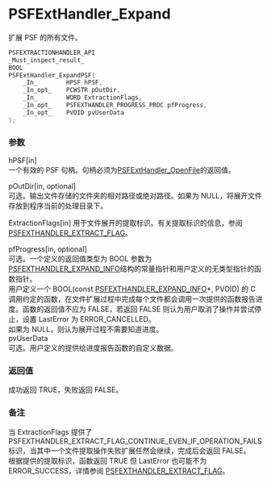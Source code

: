 # PSFExtHandler_Expand
扩展 PSF 的所有文件。
````c
PSFEXTRACTIONHANDLER_API
_Must_inspect_result_
BOOL
PSFExtHandler_ExpandPSF(
    _In_        HPSF hPSF,
    _In_opt_    PCWSTR pOutDir,
    _In_        WORD ExtractionFlags,
    _In_opt_    PSFEXTHANDLER_PROGRESS_PROC pfProgress,
    _In_opt_    PVOID pvUserData
);
````
### 参数
hPSF\[in\]  
一个有效的 PSF 句柄。句柄必须为[PSFExtHandler_OpenFile](PSFExtHandler_OpenFile_zh-Hans.md)的返回值。

pOutDir\[in, optional\]  
可选。输出文件存储的文件夹的相对路径或绝对路径。如果为 NULL，将展开文件存放到程序当前的处理目录下。

ExtractionFlags\[in\]
用于文件展开的提取标识。有关提取标识的信息，参阅[PSFEXTHANDLER_EXTRACT_FLAG](PSFEXTHANDLER_EXTRACT_FLAG_zh-Hans.md)。

pfProgress\[in, optional\]  
可选。一个定义的返回值类型为 BOOL 参数为[PSFEXTHANDLER_EXPAND_INFO](PSFEXTHANDLER_EXPAND_INFO_zh-Hans.md)结构的常量指针和用户定义的无类型指针的函数指针。  
用户定义一个 BOOL(const [PSFEXTHANDLER_EXPAND_INFO](PSFEXTHANDLER_EXPAND_INFO_zh-Hans.md)\*, PVOID) 的 C 调用约定的函数，在文件扩展过程中完成每个文件都会调用一次提供的函数报告进度。函数的返回值不应为 FALSE，若返回 FALSE 则认为用户取消了操作并尝试停止，设置 LastError 为 ERROR_CANCELLED。  
如果为 NULL，则认为展开过程不需要知道进度。  
pvUserData  
可选。用户定义的提供给进度报告函数的自定义数据。
### 返回值
成功返回 TRUE，失败返回 FALSE。
### 备注
当 ExtractionFlags 提供了 PSFEXTHANDLER_EXTRACT_FLAG_CONTINUE_EVEN_IF_OPERATION_FAILS 标识，当其中一个文件提取操作失败扩展任然会继续，完成后会返回 FALSE。  
根据提供的提取标识，函数返回 TRUE 但 LastError 也可能不为 ERROR_SUCCESS，详情参阅 [PSFEXTHANDLER_EXTRACT_FLAG](PSFEXTHANDLER_EXTRACT_FLAG_zh-Hans.md)。
